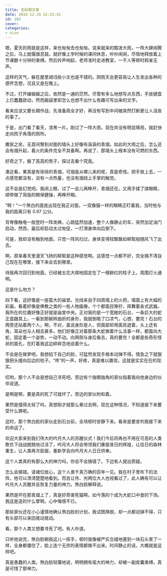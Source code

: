 ```yaml
---
title: 无标题文章
date: 2018-12-29 22:33:41
id: 102
cover: 
categories:
- nise
---
```


嗯，夏天的雨就是这样，来也匆匆去也匆匆。说来就来的瓢泼大雨，一阵大肆闹腾之后，马上就偃旗息鼓。就好像上学时候的课间休息，吵吵闹闹，尽情地释放着上节课数十分钟的束缚。然后铃声响起，老师准时走进教室，一干人等顿时鸦雀无声。

这样的天气，躲在屋里胡诌些小文也是不错的。阴雨天会更容易让人生发出各种的感怀念想，况且又是在晚上。

不过，打开编辑器之后，依然是一通的茫然。尽管有多么地想写点东西，手放键盘上已蠢蠢欲动，然而脑袋里却怎么也想不出什么有趣可写出来的文字。

看来应该又要长期作战，先准备周全才好，再没有写到中间被突然打断更让人沮丧的事了。

于是，出门看了看天，漆黑一片。刚过了一阵大雨，现在并没有明显降雨，就赶快走向院子角落的厕所。

撒尿之余，无意间暼到对面的墙头上好像有袅袅的青烟。如此的大雨之后，怎么还会有烟升起，着火的条件完全不具备啊。再说了，那墙头上根本没有可燃的东西。

好奇之下，搬了高高的凳子，探过去看个究竟。

凑近看，果真是有徐徐的青烟，可烟是从哪儿来的呢，真是奇怪。把手放上去，一点感觉都没有，没有一点热量，也没有烟绕上手掌的触觉。

这不会是幻觉吧。我闭上眼，过了一会儿再睁开，青烟还在。又用手揉了揉眼睛，顺带做了简版的眼保健操，再睁开眼。

“啊！”一个煞白的面庞出现在我正对面，一双像猫一样的眼睛正盯着我，当时他与我的距离只有 0.97 公分。

背脊像触电一般登时一阵发麻，心跳猛然加速，整个人像静止的车，突然加足油门启动，然而，最后却启动太过匆促，一打滑身体向后倒下。

可是，我却没有触到地面，只觉一阵风扫过，身体变得轻飘飘如柳絮般随风飞了出去。

啊，原来春天里漫天飞扬的柳絮是这种感觉啊。这感觉一点都不好，完全搞不清自己现在在哪里，接下来会去到哪里。

待我再次回归到地面，已经被五花大绑地固定在了一根鲜红的柱子上，周围灯火通明。

这是什么地方？

四下看，这好像是一座蛮大的庙堂。光线来自于四周墙上的火把，墙面上有大幅的彩画，看着好像是佛教之类的一些人物画像，个个都面目狰狞，挥舞着各式武器。我所在的位置好像正好就是庙堂中央。正对我的是一个宽敞的石台，一条巨大的蛇正盘踞其上。一看到那婉转曲折的身形，我就倒吸了口凉气，心想，要完！石台的两旁还站着两个人，啊，不对，虽说身形是人，但面部却用面具遮着，头上还有角，耳朵也与人相去甚多。他们好像正对着那条大蛇做着什么法事一样，都面向大蛇，固定着一个姿势，一动不动。向两侧与身后看去，真的要完！全都是些奇形怪状的面孔，在盯着我这边碎碎念地说着什么。

不会是在做梦吧。我想掐下自己的脸，可猛然发现手根本动弹不得。情急之下就狠狠把头撞向后边的柱子。“咚”的一声，好疼，真是难以置信，这就是实实在在的现实。

哎哟，那个人不会是想自己寻死吧。旁边有个独眼独角的家伙指着我向他身边的伙伴说道。

是啊是啊，要是真的死了可就坏了。旁边的家伙附和着。

果然是撞得太轻了吗，真想刚才就那么晕过去啊，现在这种情况，不知道接下来要受什么罪呢。

这时，那个煞白脸的家伙走到石台前，全场顿时安静下来。看来是要宣判我接下来的命运了。

欢迎大家来到我们伟大的吟月大人的苏醒仪式！我们今后将再也不用在可恶的人类欺负下战战兢兢地过活了，吟月大人将会带领我们重振昔日的辉煌，让往日的森林重生，让人类再次臣服，重新学会向吟月大人日日供奉。

这个人类真的有那么大的神力吗，你会不会搞错了。下边有人提出质疑。

怎么会搞错。请诸位放心，这个人类千真万确的百年一见。我在村子里布下的法阵，他可以清清楚楚地看到。而且让佟、屴两位大人也视看过了，此人确有可以让吟月大人苏醒并且恢复力量的神力。煞白脸解释说。

果然是坏在那青烟上了，真是好奇害死猫啊，如今落的个成为大蛇口中食的下场。我这是造的什么孽啊。心中悔恨不已。

那些家伙还在小心谨慎地确认煞白脸的计划，我试图挣脱，却一点都动弹不得，只有头部可以来回晃动晃动。

看，那个人类又想要寻死了吧。有人吵道。

只听他说完，煞白脸朝我这儿一挥手，顿时我像被严实合缝地塞到一块石头里了一样，全身都僵住了，脸上连个无奈的表情都做不出来。时间静止的话，大概就是这样吧。

真是愚蠢的人类。煞白脸轻蔑地说，明明拥有偌大的神力，却被一副皮囊束缚，真是可惜了那神力。
